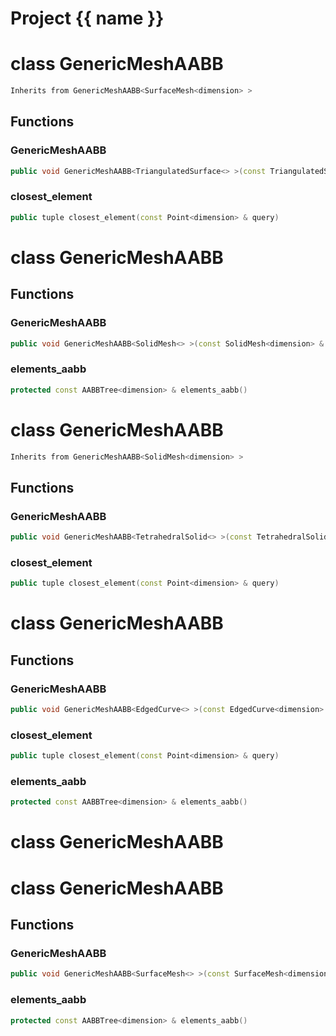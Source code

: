 <script setup>
import {useRoute} from 'vitepress'
const {path} = useRoute()
const tokens = path.split('/')
const words = tokens[2].split('-');
for (let i = 0; i < words.length; i++) {
    words[i] = words[i].charAt(0).toUpperCase() + words[i].slice(1);
    words[i] = words[i].replace('geode', 'Geode')
}
const name = words.join('-');
</script>
# Project {{ name }}

# class GenericMeshAABB


```cpp
Inherits from GenericMeshAABB<SurfaceMesh<dimension> >
```



## Functions

### GenericMeshAABB

```cpp
public void GenericMeshAABB<TriangulatedSurface<> >(const TriangulatedSurface<dimension> & mesh)
```


### closest_element

```cpp
public tuple closest_element(const Point<dimension> & query)
```




# class GenericMeshAABB


## Functions

### GenericMeshAABB

```cpp
public void GenericMeshAABB<SolidMesh<> >(const SolidMesh<dimension> & mesh)
```


### elements_aabb

```cpp
protected const AABBTree<dimension> & elements_aabb()
```




# class GenericMeshAABB


```cpp
Inherits from GenericMeshAABB<SolidMesh<dimension> >
```



## Functions

### GenericMeshAABB

```cpp
public void GenericMeshAABB<TetrahedralSolid<> >(const TetrahedralSolid<dimension> & mesh)
```


### closest_element

```cpp
public tuple closest_element(const Point<dimension> & query)
```




# class GenericMeshAABB


## Functions

### GenericMeshAABB

```cpp
public void GenericMeshAABB<EdgedCurve<> >(const EdgedCurve<dimension> & mesh)
```


### closest_element

```cpp
public tuple closest_element(const Point<dimension> & query)
```


### elements_aabb

```cpp
protected const AABBTree<dimension> & elements_aabb()
```




# class GenericMeshAABB

# class GenericMeshAABB


## Functions

### GenericMeshAABB

```cpp
public void GenericMeshAABB<SurfaceMesh<> >(const SurfaceMesh<dimension> & mesh)
```


### elements_aabb

```cpp
protected const AABBTree<dimension> & elements_aabb()
```




